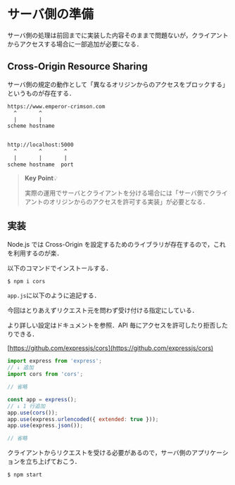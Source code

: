 # サーバ側の準備

サーバ側の処理は前回までに実装した内容そのままで問題ないが，クライアントからアクセスする場合に一部追加が必要になる．

## Cross-Origin Resource Sharing

サーバ側の規定の動作として「異なるオリジンからのアクセスをブロックする」というものが存在する．

```txt
https://www.emperor-crimson.com
  ^       ^
  |       |
scheme hostname


http://localhost:5000
  ^       ^       ^
  |       |       |
scheme hostname  port

```

>**Key Point**💡
>
>実際の運用でサーバとクライアントを分ける場合には「サーバ側でクライアントのオリジンからのアクセスを許可する実装」が必要となる．

## 実装

Node.js では Cross-Origin を設定するためのライブラリが存在するので，これを利用するのが楽．

以下のコマンドでインストールする．

```bash
$ npm i cors
```

`app.js`に以下のように追記する．

今回はとりあえずリクエスト元を問わず受け付ける指定にしている．

より詳しい設定はドキュメントを参照．API 毎にアクセスを許可したり拒否したりできる．

[https://github.com/expressjs/cors](https://github.com/expressjs/cors)

```js
import express from 'express';
// ↓ 追加
import cors from 'cors';

// 省略

const app = express();
// ↓ 1 行追加
app.use(cors());
app.use(express.urlencoded({ extended: true }));
app.use(express.json());

// 省略

```

クライアントからリクエストを受ける必要があるので，サーバ側のアプリケーションを立ち上げておこう．

```bash
$ npm start
```

